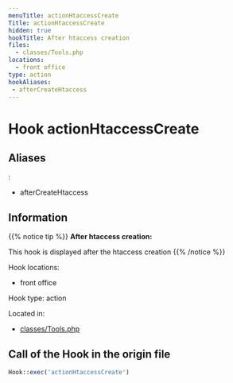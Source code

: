 ```yaml
---
menuTitle: actionHtaccessCreate
Title: actionHtaccessCreate
hidden: true
hookTitle: After htaccess creation
files:
  - classes/Tools.php
locations:
  - front office
type: action
hookAliases:
 - afterCreateHtaccess
---
```


# Hook actionHtaccessCreate

## Aliases
: 
 - afterCreateHtaccess



## Information

{{% notice tip %}}
**After htaccess creation:** 

This hook is displayed after the htaccess creation
{{% /notice %}}

Hook locations: 
  - front office

Hook type: action

Located in: 
  - [classes/Tools.php](https://github.com/PrestaShop/PrestaShop/blob/8.0.x/classes/Tools.php)

## Call of the Hook in the origin file

```php
Hook::exec('actionHtaccessCreate')
```